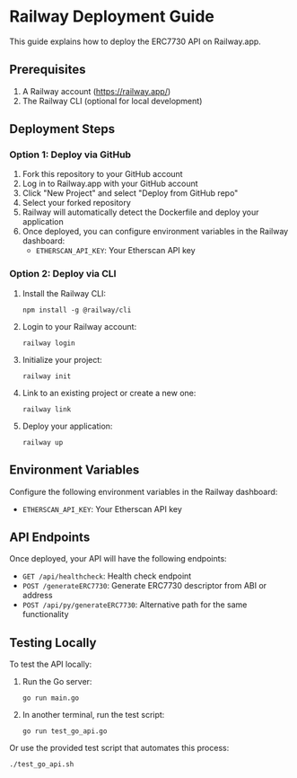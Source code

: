 # Railway Deployment Guide

This guide explains how to deploy the ERC7730 API on Railway.app.

## Prerequisites

1. A Railway account (https://railway.app/)
2. The Railway CLI (optional for local development)

## Deployment Steps

### Option 1: Deploy via GitHub

1. Fork this repository to your GitHub account
2. Log in to Railway.app with your GitHub account
3. Click "New Project" and select "Deploy from GitHub repo"
4. Select your forked repository
5. Railway will automatically detect the Dockerfile and deploy your application
6. Once deployed, you can configure environment variables in the Railway dashboard:
   - `ETHERSCAN_API_KEY`: Your Etherscan API key

### Option 2: Deploy via CLI

1. Install the Railway CLI:
   ```
   npm install -g @railway/cli
   ```

2. Login to your Railway account:
   ```
   railway login
   ```

3. Initialize your project:
   ```
   railway init
   ```

4. Link to an existing project or create a new one:
   ```
   railway link
   ```

5. Deploy your application:
   ```
   railway up
   ```

## Environment Variables

Configure the following environment variables in the Railway dashboard:

- `ETHERSCAN_API_KEY`: Your Etherscan API key

## API Endpoints

Once deployed, your API will have the following endpoints:

- `GET /api/healthcheck`: Health check endpoint
- `POST /generateERC7730`: Generate ERC7730 descriptor from ABI or address
- `POST /api/py/generateERC7730`: Alternative path for the same functionality

## Testing Locally

To test the API locally:

1. Run the Go server:
   ```
   go run main.go
   ```

2. In another terminal, run the test script:
   ```
   go run test_go_api.go
   ```

Or use the provided test script that automates this process:
```
./test_go_api.sh
``` 